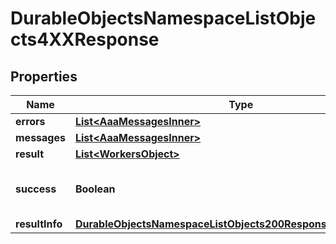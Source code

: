 

# DurableObjectsNamespaceListObjects4XXResponse


## Properties

| Name | Type | Description | Notes |
|------------ | ------------- | ------------- | -------------|
|**errors** | [**List&lt;AaaMessagesInner&gt;**](AaaMessagesInner.md) |  |  |
|**messages** | [**List&lt;AaaMessagesInner&gt;**](AaaMessagesInner.md) |  |  |
|**result** | [**List&lt;WorkersObject&gt;**](WorkersObject.md) |  |  |
|**success** | **Boolean** | Whether the API call was successful |  |
|**resultInfo** | [**DurableObjectsNamespaceListObjects200ResponseAllOfResultInfo**](DurableObjectsNamespaceListObjects200ResponseAllOfResultInfo.md) |  |  [optional] |




